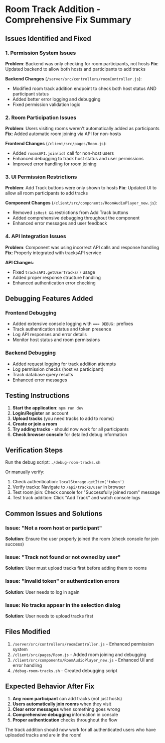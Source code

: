 # Room Track Addition - Comprehensive Fix Summary

## Issues Identified and Fixed

### 1. **Permission System Issues**
**Problem**: Backend was only checking for room participants, not hosts
**Fix**: Updated backend to allow both hosts and participants to add tracks

**Backend Changes** (`/server/src/controllers/roomController.js`):
- Modified room track addition endpoint to check both host status AND participant status
- Added better error logging and debugging
- Fixed permission validation logic

### 2. **Room Participation Issues**
**Problem**: Users visiting rooms weren't automatically added as participants
**Fix**: Added automatic room joining via API for non-hosts

**Frontend Changes** (`/client/src/pages/Room.js`):
- Added `roomsAPI.join(id)` call for non-host users
- Enhanced debugging to track host status and user permissions
- Improved error handling for room joining

### 3. **UI Permission Restrictions**
**Problem**: Add Track buttons were only shown to hosts
**Fix**: Updated UI to allow all room participants to add tracks

**Component Changes** (`/client/src/components/RoomAudioPlayer_new.js`):
- Removed `isHost &&` restrictions from Add Track buttons
- Added comprehensive debugging throughout the component
- Enhanced error messages and user feedback

### 4. **API Integration Issues**
**Problem**: Component was using incorrect API calls and response handling
**Fix**: Properly integrated with tracksAPI service

**API Changes**:
- Fixed `tracksAPI.getUserTracks()` usage
- Added proper response structure handling
- Enhanced authentication error checking

## Debugging Features Added

### Frontend Debugging
- Added extensive console logging with `=== DEBUG:` prefixes
- Track authentication status and token presence
- Log API responses and error details
- Monitor host status and room permissions

### Backend Debugging
- Added request logging for track addition attempts
- Log permission checks (host vs participant)
- Track database query results
- Enhanced error messages

## Testing Instructions

1. **Start the application**: `npm run dev`
2. **Login/Register** an account
3. **Upload tracks** (you need tracks to add to rooms)
4. **Create or join a room**
5. **Try adding tracks** - should now work for all participants
6. **Check browser console** for detailed debug information

## Verification Steps

Run the debug script: `./debug-room-tracks.sh`

Or manually verify:
1. Check authentication: `localStorage.getItem('token')`
2. Verify tracks: Navigate to `/api/tracks/user` in browser
3. Test room join: Check console for "Successfully joined room" message
4. Test track addition: Click "Add Track" and watch console logs

## Common Issues and Solutions

### Issue: "Not a room host or participant"
**Solution**: Ensure the user properly joined the room (check console for join success)

### Issue: "Track not found or not owned by user"
**Solution**: User must upload tracks first before adding them to rooms

### Issue: "Invalid token" or authentication errors
**Solution**: User needs to log in again

### Issue: No tracks appear in the selection dialog
**Solution**: User needs to upload tracks first

## Files Modified

1. `/server/src/controllers/roomController.js` - Enhanced permission system
2. `/client/src/pages/Room.js` - Added room joining and debugging
3. `/client/src/components/RoomAudioPlayer_new.js` - Enhanced UI and error handling
4. `/debug-room-tracks.sh` - Created debugging script

## Expected Behavior After Fix

1. **Any room participant** can add tracks (not just hosts)
2. **Users automatically join rooms** when they visit
3. **Clear error messages** when something goes wrong
4. **Comprehensive debugging** information in console
5. **Proper authentication** checks throughout the flow

The track addition should now work for all authenticated users who have uploaded tracks and are in the room!
